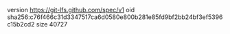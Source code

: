 version https://git-lfs.github.com/spec/v1
oid sha256:c76f466c31d3347517ca6d0580e800b281e85fd9bf2bb24bf3ef5396c15b2cd2
size 40727
